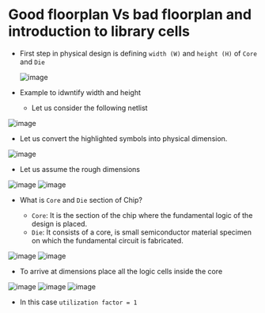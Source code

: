 # Good floorplan Vs bad floorplan and introduction to library cells

* First step in physical design is defining `width (W)` and `height (H)` of `Core` and `Die`

  ![image](https://github.com/user-attachments/assets/27eac35f-3fa5-4303-a4a1-553cdba608c3)

* Example to idwntify width and height
  * Let us consider the following netlist

![image](https://github.com/user-attachments/assets/c5b4ebf9-7e8b-44f3-9488-a9f24a7c9f50)

* Let us convert the highlighted symbols into physical dimension.

![image](https://github.com/user-attachments/assets/76b44ace-d8b7-492f-a3a5-d26e563a5570)

* Let us assume the rough dimensions

![image](https://github.com/user-attachments/assets/b2e27a71-8cdf-4565-bd99-6b5909c5983f)
![image](https://github.com/user-attachments/assets/597ca830-35b9-4eb7-b9f2-edbe2929b51f)

* What is `Core` and `Die` section of Chip?

  * `Core`: It is the section of the chip where the fundamental logic of the design is placed.
  * `Die`: It consists of a core, is small semiconductor material specimen on which the fundamental circuit is fabricated.

![image](https://github.com/user-attachments/assets/f3d47a2c-c9bb-4a10-b218-f4307b775eec)
![image](https://github.com/user-attachments/assets/b83ca9d2-7a81-4359-ad6e-9f8338ad9837)

* To arrive at dimensions place all the logic cells inside the core

![image](https://github.com/user-attachments/assets/d31349f4-1c91-4348-aab2-dac76482dd33)
![image](https://github.com/user-attachments/assets/64aa696a-e586-4cc6-8abf-2b3f3e875b09)
![image](https://github.com/user-attachments/assets/8f4e2711-79dd-46c5-98ed-aed3863427ee)

* In this case `utilization factor = 1`







